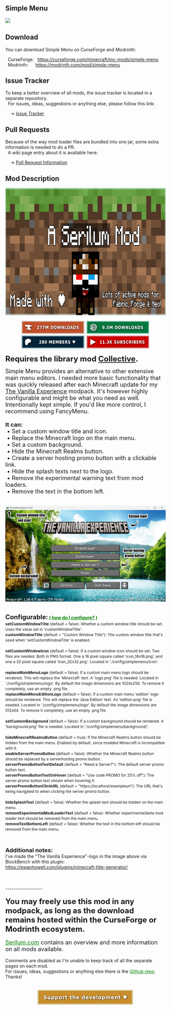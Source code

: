<h2>Simple Menu</h2>
<p><a href="https://github.com/Serilum/Simple-Menu"><img src="https://serilum.com/assets/data/logo/simple-menu.png"></a></p><h2>Download</h2>
<p>You can download Simple Menu on CurseForge and Modrinth:</p><p>&nbsp;&nbsp;CurseForge: &nbsp;&nbsp;<a href="https://curseforge.com/minecraft/mc-mods/simple-menu">https://curseforge.com/minecraft/mc-mods/simple-menu</a><br>&nbsp;&nbsp;Modrinth: &nbsp;&nbsp;&nbsp;&nbsp;&nbsp;<a href="https://modrinth.com/mod/simple-menu">https://modrinth.com/mod/simple-menu</a></p>
<h2>Issue Tracker</h2>
<p>To keep a better overview of all mods, the issue tracker is located in a separate repository.<br>&nbsp;&nbsp;For issues, ideas, suggestions or anything else, please follow this link:</p>
<p>&nbsp;&nbsp;&nbsp;&nbsp;-> <a href="https://serilum.com/url/issue-tracker">Issue Tracker</a></p>
<h2>Pull Requests</h2>
<p>Because of the way mod loader files are bundled into one jar, some extra information is needed to do a PR.<br>&nbsp;&nbsp;A wiki page entry about it is available here:</p>
<p>&nbsp;&nbsp;&nbsp;&nbsp;-> <a href="https://serilum.com/url/pull-requests">Pull Request Information</a></p>
<h2>Mod Description</h2>
<p style="text-align:center"><a href="https://serilum.com/" rel="nofollow"><img src="https://github.com/Serilum/.cdn/raw/main/description/header/header.png" alt="" width="838" height="400"></a></p>
<p style="text-align:center"><a href="https://curseforge.com/members/serilum/projects" rel="nofollow"><img src="https://raw.githubusercontent.com/Serilum/.data-workflow/main/badges/svg/curseforge.svg" width="200"></a> <a href="https://modrinth.com/user/Serilum" rel="nofollow"><img src="https://raw.githubusercontent.com/Serilum/.data-workflow/main/badges/svg/modrinth.svg" width="200"></a> <a href="https://patreon.com/serilum" rel="nofollow"><img src="https://raw.githubusercontent.com/Serilum/.data-workflow/main/badges/svg/patreon.svg" width="200"></a> <a href="https://youtube.com/@serilum" rel="nofollow"><img src="https://raw.githubusercontent.com/Serilum/.data-workflow/main/badges/svg/youtube.svg" width="200"></a></p>
<p><strong><span style="font-size:24px">Requires the library mod&nbsp;<a style="font-size:24px" href="https://curseforge.com/minecraft/mc-mods/collective" rel="nofollow">Collective</a>.<br></span></strong></p>
<p><span style="font-size:18px">Simple Menu provides an alternative to other extensive main menu editors. I needed more basic functionality that was quickly released after each Minecraft update for my <a style="font-size:18px" href="https://curseforge.com/minecraft/modpacks/the-vanilla-experience" rel="nofollow">The Vanilla Experience</a> modpack. It's however highly configurable and might be what you need as well. Intentionally kept simple. If you'd like more control, I recommend using FancyMenu.<br><br><strong>It can:</strong><br>&nbsp;&bull; Set a custom window title and icon.<br>&nbsp;&bull; Replace the Minecraft logo on the main menu.<br>&nbsp;&bull; Set a custom background.<br>&nbsp;&bull; Hide the Minecraft Realms button.<br>&nbsp;&bull; Create a server hosting promo button with a clickable link.<br>&nbsp;&bull; Hide the splash texts next to the logo.<br>&nbsp;&bull; Remove the experimental warning text from mod loaders.<br>&nbsp;&bull; Remove the text in the bottom left.<br></span><br><br><picture><img src="https://github.com/Serilum/.cdn/raw/main/projects/simple-menu/a.png"></picture><br><br><br><strong><span style="font-size:20px">Configurable:</span> <span style="color:#008000;font-size:14px"><a style="color:#008000" href="https://github.com/Serilum/.information/wiki/how-to-configure-mods" rel="nofollow">(&nbsp;how do I configure?&nbsp;)</a></span><br></strong><span style="font-size:12px"><strong>setCustomWindowTitle</strong>&nbsp;(default = false): Whether a custom window title should be set. Uses the value set in 'customWindowTitle'.</span><br><span style="font-size:12px"><strong>customWindowTitle</strong>&nbsp;(default = "Custom Window Title"): The custom window title that's used when 'setCustomWindowTitle' is enabled.</span><br><br><span style="font-size:12px"><strong>setCustomWindowIcon</strong>&nbsp;(default = false): If a custom window icon should be set. Two files are needed. Both in PNG format. One a 16 pixel square called 'icon_16x16.png', and one a 32 pixel square called 'icon_32x32.png'. Located in './config/simplemenu/icon'.</span><br><br><span style="font-size:12px"><strong>replaceMainMenuLogo</strong>&nbsp;(default = false): If a custom main menu logo should be rendered. This will replace the 'Minecraft' text. A 'logo.png' file is needed. Located in './config/simplemenu/logo'. By default the image dimensions are 1024x256. To remove it completely, use an empty .png file.</span><br><span style="font-size:12px"><strong>replaceMainMenuEditionLogo</strong>&nbsp;(default = false): If a custom main menu 'edition' logo should be rendered. This will replace the 'Java Edition' text. An 'edition.png' file is needed. Located in './config/simplemenu/logo'. By default the image dimensions are 512x64. To remove it completely, use an empty .png file.</span><br><br><span style="font-size:12px"><strong>setCustomBackground</strong>&nbsp;(default = false): If a custom background should be rendered. A 'background.png' file is needed. Located in './config/simplemenu/background/'.</span><br><br><span style="font-size:12px"><strong>hideMinecraftRealmsButton</strong>&nbsp;(default = true): If the Minecraft Realms button should be hidden from the main menu. Enabled by default, since modded Minecraft is incompatible with it.</span><br><span style="font-size:12px"><strong>enableServerPromoButton</strong>&nbsp;(default = false): Whether the Minecraft Realms button should be replaced by a serverhosting promo button.</span><br><span style="font-size:12px"><strong>serverPromoButtonTextDefault</strong>&nbsp;(default = "Need a Server?"): The default server promo button text.</span><br><span style="font-size:12px"><strong>serverPromoButtonTextOnHover</strong>&nbsp;(default = "Use code PROMO for 25% off"): The server promo button text shown when hovering it.</span><br><span style="font-size:12px"><strong>serverPromoButtonClickURL</strong>&nbsp;(default = "https://localhost/exampleurl"): The URL that's being navigated to when clicking the server promo button.</span><br><br><span style="font-size:12px"><strong>hideSplashText</strong>&nbsp;(default = false): Whether the splash text should be hidden on the main menu.</span><br><span style="font-size:12px"><strong>removeExperimentalModLoaderText</strong>&nbsp;(default = false): Whether experimental/beta mod loader text should be removed from the main menu.</span><br><span style="font-size:12px"><strong>removeTextBottomLeft</strong>&nbsp;(default = false): Whether the text in the bottom left should be removed from the main menu.</span><br><br></p>
<p><br><span style="font-size:18px"><strong>Additional notes:</strong></span><br><span style="font-size:14px">I've made the "The Vanilla Experience"-logo in the image above via BlockBench with this plugin:</span><br><a href="https://ewanhowell.com/plugins/minecraft-title-generator/" rel="nofollow">https://ewanhowell.com/plugins/minecraft-title-generator/</a><br><br><br><br>------------------<br><br><span style="font-size:24px"><strong>You may freely use this mod in any modpack, as long as the download remains hosted within the CurseForge or Modrinth ecosystem.</strong></span><br><br><span style="font-size:18px"><a style="font-size:18px;color:#008000" href="https://serilum.com/" rel="nofollow">Serilum.com</a> contains an overview and more information on all mods available.</span><br><br><span style="font-size:14px">Comments are disabled as I'm unable to keep track of all the separate pages on each mod.</span><span style="font-size:14px"><br>For issues, ideas, suggestions or anything else there is the&nbsp;<a style="font-size:14px;color:#008000" href="https://github.com/Serilum/.issue-tracker" rel="nofollow">Github repo</a>. Thanks!</span><span style="font-size:6px"><br><br></span></p>
<p style="text-align:center"><a href="https://serilum.com/donate" rel="nofollow"><img src="https://github.com/Serilum/.cdn/raw/main/description/projects/support.svg" alt="" width="306" height="50"></a></p>